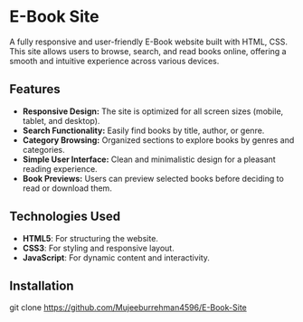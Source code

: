 # E-Book Site
A fully responsive and user-friendly E-Book website built with HTML, CSS. This site allows users to browse, search, and read books online, offering a smooth and intuitive experience across various devices.

## Features

- **Responsive Design:** The site is optimized for all screen sizes (mobile, tablet, and desktop).
- **Search Functionality:** Easily find books by title, author, or genre.
- **Category Browsing:** Organized sections to explore books by genres and categories.
- **Simple User Interface:** Clean and minimalistic design for a pleasant reading experience.
- **Book Previews:** Users can preview selected books before deciding to read or download them.

## Technologies Used

- **HTML5**: For structuring the website.
- **CSS3**: For styling and responsive layout.
- **JavaScript**: For dynamic content and interactivity.

## Installation

   git clone https://github.com/Mujeeburrehman4596/E-Book-Site

